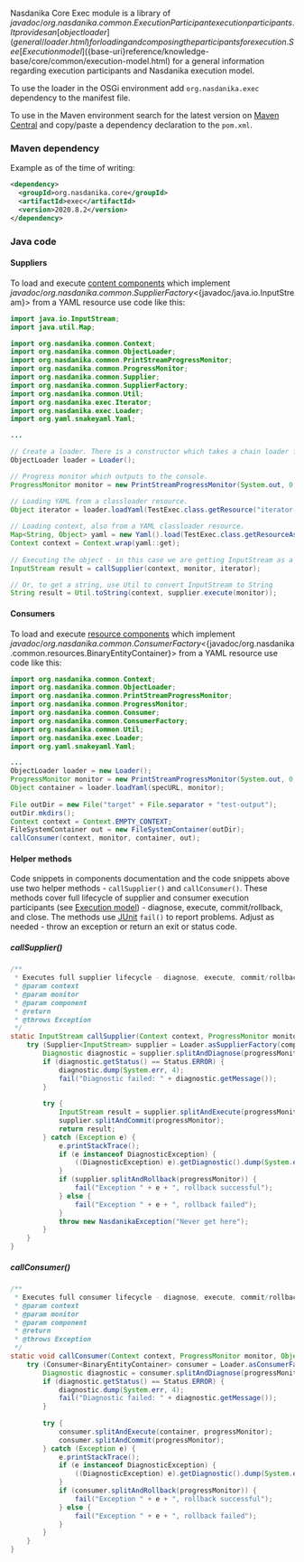 Nasdanika Core Exec module is a library of ${javadoc/org.nasdanika.common.ExecutionParticipant execution participants}.
It provides an [object loader](general/loader.html) for loading and composing the participants for execution.
See [Execution model](${base-uri}reference/knowledge-base/core/common/execution-model.html) for a general information regarding execution participants and Nasdanika execution model.

To use the loader in the OSGi environment add ``org.nasdanika.exec`` dependency to the manifest file.

To use in the Maven environment search for the latest version on [Maven Central](https://search.maven.org/search?q=g:org.nasdanika.core%20AND%20a:exec) and copy/paste a dependency declaration to the ``pom.xml``.

### Maven dependency

Example as of the time of writing:

```xml
<dependency>
  <groupId>org.nasdanika.core</groupId>
  <artifactId>exec</artifactId>
  <version>2020.8.2</version>
</dependency>
```

### Java code

#### Suppliers

To load and execute [content components](content/index.html) which implement ${javadoc/org.nasdanika.common.SupplierFactory}<${javadoc/java.io.InputStream}> from a YAML resource use code like this:

```java
import java.io.InputStream;
import java.util.Map;

import org.nasdanika.common.Context;
import org.nasdanika.common.ObjectLoader;
import org.nasdanika.common.PrintStreamProgressMonitor;
import org.nasdanika.common.ProgressMonitor;
import org.nasdanika.common.Supplier;
import org.nasdanika.common.SupplierFactory;
import org.nasdanika.common.Util;
import org.nasdanika.exec.Iterator;
import org.nasdanika.exec.Loader;
import org.yaml.snakeyaml.Yaml;

...

// Create a loader. There is a constructor which takes a chain loader for processing unmatched types.
ObjectLoader loader = Loader();

// Progress monitor which outputs to the console. 
ProgressMonitor monitor = new PrintStreamProgressMonitor(System.out, 0, 4, false);

// Loading YAML from a classloader resource.
Object iterator = loader.loadYaml(TestExec.class.getResource("iterator-spec.yml"), monitor);
		
// Loading context, also from a YAML classloader resource.		
Map<String, Object> yaml = new Yaml().load(TestExec.class.getResourceAsStream("iterator-config.yml"));
Context context = Context.wrap(yaml::get);
		
// Executing the object - in this case we are getting InputStream as a result.
InputStream result = callSupplier(context, monitor, iterator);

// Or, to get a string, use Util to convert InputStream to String 
String result = Util.toString(context, supplier.execute(monitor));
```

#### Consumers

To load and execute [resource components](resource/index.html) which implement ${javadoc/org.nasdanika.common.ConsumerFactory}<${javadoc/org.nasdanika.common.resources.BinaryEntityContainer}> from a YAML resource use code like this:

```java
import org.nasdanika.common.Context;
import org.nasdanika.common.ObjectLoader;
import org.nasdanika.common.PrintStreamProgressMonitor;
import org.nasdanika.common.ProgressMonitor;
import org.nasdanika.common.Consumer;
import org.nasdanika.common.ConsumerFactory;
import org.nasdanika.common.Util;
import org.nasdanika.exec.Loader;
import org.yaml.snakeyaml.Yaml;

...
ObjectLoader loader = new Loader();
ProgressMonitor monitor = new PrintStreamProgressMonitor(System.out, 0, 4, false);
Object container = loader.loadYaml(specURL, monitor);
		
File outDir = new File("target" + File.separator + "test-output");
outDir.mkdirs();
Context context = Context.EMPTY_CONTEXT;		
FileSystemContainer out = new FileSystemContainer(outDir);
callConsumer(context, monitor, container, out);		
```

#### Helper methods

Code snippets in components documentation and the code snippets above use two helper methods - ``callSupplier()`` and ``callConsumer()``. 
These methods cover full lifecycle of supplier and consumer execution participants (see [Execution model](${base-uri}reference/knowledge-base/core/common/execution-model.html)) - diagnose, execute, commit/rollback, and close. 
The methods use [JUnit](https://en.wikipedia.org/wiki/JUnit) ``fail()`` to report problems. Adjust as needed - throw an exception or return an exit or status code.

##### callSupplier()

```java
/**
 * Executes full supplier lifecycle - diagnose, execute, commit/rollback, close.
 * @param context
 * @param monitor
 * @param component
 * @return
 * @throws Exception
 */
static InputStream callSupplier(Context context, ProgressMonitor monitor, Object component) throws Exception {
	try (Supplier<InputStream> supplier = Loader.asSupplierFactory(component).create(context); ProgressMonitor progressMonitor = monitor.setWorkRemaining(3).split("Calling component", 3)) {
		Diagnostic diagnostic = supplier.splitAndDiagnose(progressMonitor);
		if (diagnostic.getStatus() == Status.ERROR) {
			diagnostic.dump(System.err, 4);
			fail("Diagnostic failed: " + diagnostic.getMessage());
		}
		
		try {
			InputStream result = supplier.splitAndExecute(progressMonitor);
			supplier.splitAndCommit(progressMonitor);
			return result;
		} catch (Exception e) {
			e.printStackTrace();
			if (e instanceof DiagnosticException) {
				((DiagnosticException) e).getDiagnostic().dump(System.err, 4);
			}
			if (supplier.splitAndRollback(progressMonitor)) {
				fail("Exception " + e + ", rollback successful");
			} else {
				fail("Exception " + e + ", rollback failed");						
			}
			throw new NasdanikaException("Never get here");
		}
	}
}
```

##### callConsumer()

```java
/**
 * Executes full consumer lifecycle - diagnose, execute, commit/rollback, close.
 * @param context
 * @param monitor
 * @param component
 * @return
 * @throws Exception
 */
static void callConsumer(Context context, ProgressMonitor monitor, Object component, BinaryEntityContainer container) throws Exception {
	try (Consumer<BinaryEntityContainer> consumer = Loader.asConsumerFactory(component).create(context); ProgressMonitor progressMonitor = monitor.setWorkRemaining(3).split("Calling component", 3)) {
		Diagnostic diagnostic = consumer.splitAndDiagnose(progressMonitor);
		if (diagnostic.getStatus() == Status.ERROR) {
			diagnostic.dump(System.err, 4);
			fail("Diagnostic failed: " + diagnostic.getMessage());
		}
		
		try {
			consumer.splitAndExecute(container, progressMonitor);
			consumer.splitAndCommit(progressMonitor);
		} catch (Exception e) {
			e.printStackTrace();
			if (e instanceof DiagnosticException) {
				((DiagnosticException) e).getDiagnostic().dump(System.err, 4);
			}
			if (consumer.splitAndRollback(progressMonitor)) {
				fail("Exception " + e + ", rollback successful");
			} else {
				fail("Exception " + e + ", rollback failed");						
			}
		}
	}
}
```   
